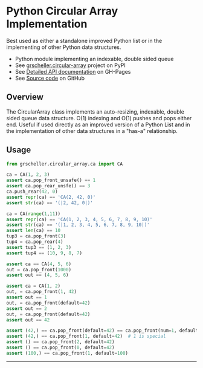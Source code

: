 # Python Circular Array Implementation

Best used as either a standalone improved Python list or in the
implementing of other Python data structures.

* Python module implementing an indexable, double sided queue
* See [grscheller.circular-array][1] project on PyPI
* See [Detailed API documentation][2] on GH-Pages
* See [Source code][3] on GitHub

## Overview

The CircularArray class implements an auto-resizing, indexable, double
sided queue data structure. O(1) indexing and O(1) pushes and pops
either end. Useful if used directly as an improved version of a Python
List and in the implementation of other data structures in a "has-a"
relationship.

## Usage

```python
from grscheller.circular_array.ca import CA

ca = CA(1, 2, 3)
assert ca.pop_front_unsafe() == 1
assert ca.pop_rear_unsfe() == 3
ca.push_rear(42, 0)
assert repr(ca) == 'CA(2, 42, 0)'
assert str(ca) == '(|2, 42, 0|)'

ca = CA(range(1,11))
assert repr(ca) == 'CA(1, 2, 3, 4, 5, 6, 7, 8, 9, 10)'
assert str(ca) == '(|1, 2, 3, 4, 5, 6, 7, 8, 9, 10|)'
assert len(ca) == 10
tup3 = ca.pop_front(3)
tup4 = ca.pop_rear(4)
assert tup3 == (1, 2, 3)
assert tup4 == (10, 9, 8, 7)

assert ca == CA(4, 5, 6)
out = ca.pop_front(1000)
assert out == (4, 5, 6)

assert ca = CA(1, 2)
out, = ca.pop_front(1, 42)
assert out == 1
out, = ca.pop_front(default=42)
assert out == 2
out, = ca.pop_front(default=42)
assert out == 42

assert (42,) == ca.pop_front(default=42) == ca.pop_front(num=1, default=42)
assert (42,) == ca.pop_front(1, default=42)  # 1 is special
assert () == ca.pop_front(2, default=42)
assert () == ca.pop_front(0, default=42)
assert (100,) == ca.pop_front(1, default=100)
```

---

[1]: https://pypi.org/project/grscheller.circular-array
[2]: https://grscheller.github.io/circular-array
[3]: https://github.com/grscheller/circular-array
